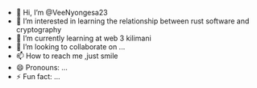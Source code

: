 - 👋 Hi, I’m @VeeNyongesa23
- 👀 I’m interested in learning the relationship between rust software and cryptography
- 🌱 I’m currently learning at web 3 kilimani
- 💞️ I’m looking to collaborate on ...
- 📫 How to reach me ,just smile 
- 😄 Pronouns: ...
- ⚡ Fun fact: ...

<!---
VeeNyongesa23/VeeNyongesa23 is a ✨ special ✨ repository because its `README.md` (this file) appears on your GitHub profile.
You can click the Preview link to take a look at your changes.
--->
